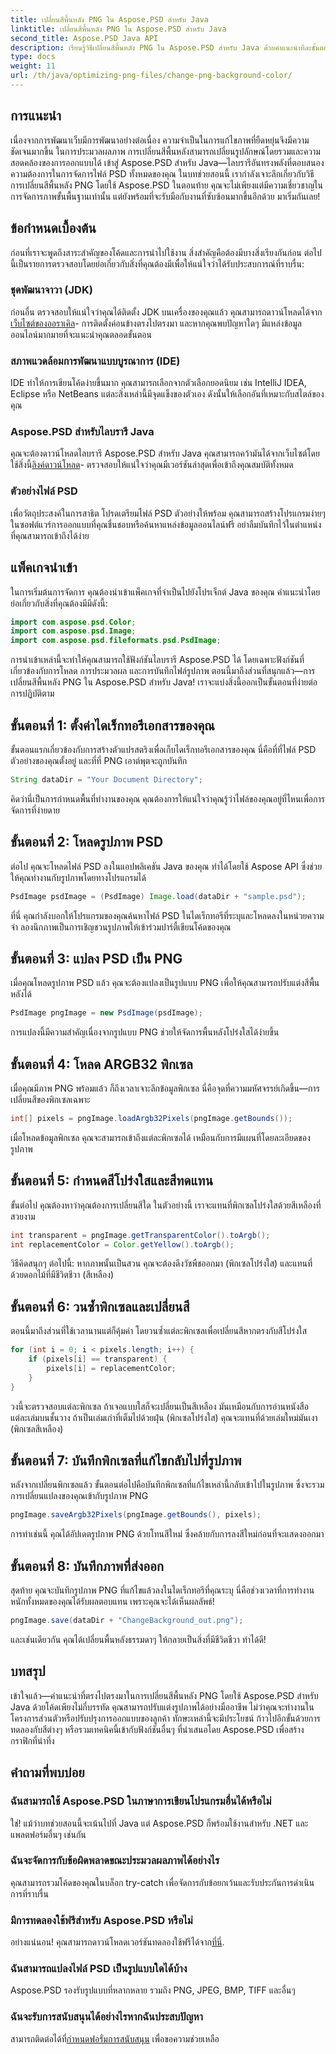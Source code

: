 ```yaml
---
title: เปลี่ยนสีพื้นหลัง PNG ใน Aspose.PSD สำหรับ Java
linktitle: เปลี่ยนสีพื้นหลัง PNG ใน Aspose.PSD สำหรับ Java
second_title: Aspose.PSD Java API
description: เรียนรู้วิธีเปลี่ยนสีพื้นหลัง PNG ใน Aspose.PSD สำหรับ Java ด้วยคำแนะนำทีละขั้นตอนนี้ รวมคำแนะนำง่ายๆ และตัวอย่างที่ใช้งานได้จริง
type: docs
weight: 11
url: /th/java/optimizing-png-files/change-png-background-color/
---
```

## การแนะนำ
เนื่องจากการพัฒนาเว็บมีการพัฒนาอย่างต่อเนื่อง ความจำเป็นในการแก้ไขภาพที่ยืดหยุ่นจึงมีความชัดเจนมากขึ้น ในการประมวลผลภาพ การเปลี่ยนสีพื้นหลังสามารถเปลี่ยนรูปลักษณ์โดยรวมและความสอดคล้องของการออกแบบได้ เข้าสู่ Aspose.PSD สำหรับ Java—ไลบรารีอันทรงพลังที่ตอบสนองความต้องการในการจัดการไฟล์ PSD ทั้งหมดของคุณ ในบทช่วยสอนนี้ เรากำลังเจาะลึกเกี่ยวกับวิธีการเปลี่ยนสีพื้นหลัง PNG โดยใช้ Aspose.PSD ในตอนท้าย คุณจะไม่เพียงแต่มีความเชี่ยวชาญในการจัดการภาพขั้นพื้นฐานเท่านั้น แต่ยังพร้อมที่จะรับมือกับงานที่ซับซ้อนมากขึ้นอีกด้วย มาเริ่มกันเลย!
## ข้อกำหนดเบื้องต้น
ก่อนที่เราจะพูดถึงสาระสำคัญของโค้ดและการนำไปใช้งาน สิ่งสำคัญคือต้องมีบางสิ่งเรียงกันก่อน ต่อไปนี้เป็นรายการตรวจสอบโดยย่อเกี่ยวกับสิ่งที่คุณต้องมีเพื่อให้แน่ใจว่าได้รับประสบการณ์ที่ราบรื่น:
### ชุดพัฒนาจาวา (JDK)
 ก่อนอื่น ตรวจสอบให้แน่ใจว่าคุณได้ติดตั้ง JDK บนเครื่องของคุณแล้ว คุณสามารถดาวน์โหลดได้จาก[เว็บไซต์ของออราเคิล](https://www.oracle.com/java/technologies/javase-downloads.html)- การติดตั้งค่อนข้างตรงไปตรงมา และหากคุณพบปัญหาใดๆ มีแหล่งข้อมูลออนไลน์มากมายที่จะแนะนำคุณตลอดขั้นตอน
### สภาพแวดล้อมการพัฒนาแบบบูรณาการ (IDE)
IDE ทำให้การเขียนโค้ดง่ายขึ้นมาก คุณสามารถเลือกจากตัวเลือกยอดนิยม เช่น IntelliJ IDEA, Eclipse หรือ NetBeans แต่ละสิ่งเหล่านี้มีจุดแข็งของตัวเอง ดังนั้นให้เลือกอันที่เหมาะกับสไตล์ของคุณ
### Aspose.PSD สำหรับไลบรารี Java
 คุณจะต้องดาวน์โหลดไลบรารี Aspose.PSD สำหรับ Java คุณสามารถคว้ามันได้จากเว็บไซต์โดยใช้สิ่งนี้[ลิงค์ดาวน์โหลด](https://releases.aspose.com/psd/java/)- ตรวจสอบให้แน่ใจว่าคุณมีเวอร์ชันล่าสุดเพื่อเข้าถึงคุณสมบัติทั้งหมด
### ตัวอย่างไฟล์ PSD
เพื่อวัตถุประสงค์ในการสาธิต โปรดเตรียมไฟล์ PSD ตัวอย่างให้พร้อม คุณสามารถสร้างโปรแกรมง่ายๆ ในซอฟต์แวร์การออกแบบที่คุณชื่นชอบหรือค้นหาแหล่งข้อมูลออนไลน์ฟรี อย่าลืมบันทึกไว้ในตำแหน่งที่คุณสามารถเข้าถึงได้ง่าย
## แพ็คเกจนำเข้า
ในการเริ่มต้นการจัดการ คุณต้องนำเข้าแพ็คเกจที่จำเป็นไปยังโปรเจ็กต์ Java ของคุณ คำแนะนำโดยย่อเกี่ยวกับสิ่งที่คุณต้องมีมีดังนี้:
```java
import com.aspose.psd.Color;
import com.aspose.psd.Image;
import com.aspose.psd.fileformats.psd.PsdImage;
```
การนำเข้าเหล่านี้จะทำให้คุณสามารถใช้ฟังก์ชันไลบรารี Aspose.PSD ได้ โดยเฉพาะฟังก์ชันที่เกี่ยวข้องกับการโหลด การประมวลผล และการบันทึกไฟล์รูปภาพ
ตอนนี้มาถึงส่วนที่สนุกแล้ว—การเปลี่ยนสีพื้นหลัง PNG ใน Aspose.PSD สำหรับ Java! เราจะแบ่งสิ่งนี้ออกเป็นขั้นตอนที่ง่ายต่อการปฏิบัติตาม
## ขั้นตอนที่ 1: ตั้งค่าไดเร็กทอรีเอกสารของคุณ
ขั้นตอนแรกเกี่ยวข้องกับการสร้างตัวแปรสตริงเพื่อเก็บไดเร็กทอรีเอกสารของคุณ นี่คือที่ที่ไฟล์ PSD ตัวอย่างของคุณตั้งอยู่ และที่ที่ PNG เอาต์พุตจะถูกบันทึก
```java
String dataDir = "Your Document Directory";
```
คิดว่านี่เป็นการกำหนดพื้นที่ทำงานของคุณ คุณต้องการให้แน่ใจว่าคุณรู้ว่าไฟล์ของคุณอยู่ที่ไหนเพื่อการจัดการที่ง่ายดาย
## ขั้นตอนที่ 2: โหลดรูปภาพ PSD
ต่อไป คุณจะโหลดไฟล์ PSD ลงในแอปพลิเคชัน Java ของคุณ ทำได้โดยใช้ Aspose API ซึ่งช่วยให้คุณทำงานกับรูปภาพโดยทางโปรแกรมได้
```java
PsdImage psdImage = (PsdImage) Image.load(dataDir + "sample.psd");
```
ที่นี่ คุณกำลังบอกให้โปรแกรมของคุณค้นหาไฟล์ PSD ในไดเร็กทอรีที่ระบุและโหลดลงในหน่วยความจำ ลองนึกภาพเป็นการเชิญชวนรูปภาพให้เข้าร่วมปาร์ตี้เขียนโค้ดของคุณ
## ขั้นตอนที่ 3: แปลง PSD เป็น PNG
เมื่อคุณโหลดรูปภาพ PSD แล้ว คุณจะต้องแปลงเป็นรูปแบบ PNG เพื่อให้คุณสามารถปรับแต่งสีพื้นหลังได้
```java
PsdImage pngImage = new PsdImage(psdImage);
```
การแปลงนี้มีความสำคัญเนื่องจากรูปแบบ PNG ช่วยให้จัดการพื้นหลังโปร่งใสได้ง่ายขึ้น
## ขั้นตอนที่ 4: โหลด ARGB32 พิกเซล
เมื่อคุณมีภาพ PNG พร้อมแล้ว ก็ถึงเวลาเจาะลึกข้อมูลพิกเซล นี่คือจุดที่ความมหัศจรรย์เกิดขึ้น—การเปลี่ยนสีของพิกเซลเฉพาะ
```java
int[] pixels = pngImage.loadArgb32Pixels(pngImage.getBounds());
```
เมื่อโหลดข้อมูลพิกเซล คุณจะสามารถเข้าถึงแต่ละพิกเซลได้ เหมือนกับการมีแผนที่โดยละเอียดของรูปภาพ
## ขั้นตอนที่ 5: กำหนดสีโปร่งใสและสีทดแทน
ขั้นต่อไป คุณต้องหาว่าคุณต้องการเปลี่ยนสีใด ในตัวอย่างนี้ เราจะแทนที่พิกเซลโปร่งใสด้วยสีเหลืองที่สวยงาม
```java
int transparent = pngImage.getTransparentColor().toArgb();
int replacementColor = Color.getYellow().toArgb();
```
วิธีคิดสนุกๆ ต่อไปนี้: หากภาพนั้นเป็นสวน คุณจะต้องดึงวัชพืชออกมา (พิกเซลโปร่งใส) และแทนที่ด้วยดอกไม้ที่มีชีวิตชีวา (สีเหลือง)
## ขั้นตอนที่ 6: วนซ้ำพิกเซลและเปลี่ยนสี
ตอนนี้มาถึงส่วนที่ใช้เวลานานแต่ก็คุ้มค่า โดยวนซ้ำแต่ละพิกเซลเพื่อเปลี่ยนสีหากตรงกับสีโปร่งใส
```java
for (int i = 0; i < pixels.length; i++) {
    if (pixels[i] == transparent) {
        pixels[i] = replacementColor;
    }
}
```
วงนี้จะตรวจสอบแต่ละพิกเซล ถ้าเจอแบบใสก็จะเปลี่ยนเป็นสีเหลือง มันเหมือนกับการอ่านหนังสือแต่ละเล่มบนชั้นวาง ถ้าเป็นเล่มเก่าที่เต็มไปด้วยฝุ่น (พิกเซลโปร่งใส) คุณจะแทนที่ด้วยเล่มใหม่มันเงา (พิกเซลสีเหลือง)
## ขั้นตอนที่ 7: บันทึกพิกเซลที่แก้ไขกลับไปที่รูปภาพ
หลังจากเปลี่ยนพิกเซลแล้ว ขั้นตอนต่อไปคือบันทึกพิกเซลที่แก้ไขเหล่านี้กลับเข้าไปในรูปภาพ ซึ่งจะรวมการเปลี่ยนแปลงของคุณเข้ากับรูปภาพ PNG
```java
pngImage.saveArgb32Pixels(pngImage.getBounds(), pixels);
```
การทำเช่นนี้ คุณได้อัปเดตรูปภาพ PNG ด้วยโทนสีใหม่ ซึ่งคล้ายกับการลงสีใหม่ก่อนที่จะแสดงออกมา
## ขั้นตอนที่ 8: บันทึกภาพที่ส่งออก
สุดท้าย คุณจะบันทึกรูปภาพ PNG ที่แก้ไขแล้วลงในไดเร็กทอรีที่คุณระบุ นี่คือช่วงเวลาที่การทำงานหนักทั้งหมดของคุณได้รับผลตอบแทน เพราะคุณจะได้เห็นผลลัพธ์!
```java
pngImage.save(dataDir + "ChangeBackground_out.png");
```
และเช่นเดียวกัน คุณได้เปลี่ยนพื้นหลังธรรมดาๆ ให้กลายเป็นสิ่งที่มีชีวิตชีวา ทำได้ดี!
## บทสรุป
เข้าใจแล้ว—คำแนะนำที่ตรงไปตรงมาในการเปลี่ยนสีพื้นหลัง PNG โดยใช้ Aspose.PSD สำหรับ Java ด้วยโค้ดเพียงไม่กี่บรรทัด คุณสามารถปรับแต่งรูปภาพได้อย่างมืออาชีพ ไม่ว่าคุณจะทำงานในโครงการส่วนตัวหรือปรับปรุงการออกแบบของลูกค้า ทักษะเหล่านี้จะมีประโยชน์ ก้าวไปอีกขั้นด้วยการทดลองกับสีต่างๆ หรือรวมเทคนิคนี้เข้ากับฟังก์ชันอื่นๆ ที่นำเสนอโดย Aspose.PSD เพื่อสร้างกราฟิกที่น่าทึ่ง
## คำถามที่พบบ่อย
### ฉันสามารถใช้ Aspose.PSD ในภาษาการเขียนโปรแกรมอื่นได้หรือไม่  
ใช่! แม้ว่าบทช่วยสอนนี้จะเน้นไปที่ Java แต่ Aspose.PSD ก็พร้อมใช้งานสำหรับ .NET และแพลตฟอร์มอื่นๆ เช่นกัน
### ฉันจะจัดการกับข้อผิดพลาดขณะประมวลผลภาพได้อย่างไร  
คุณสามารถรวมโค้ดของคุณในบล็อก try-catch เพื่อจัดการกับข้อยกเว้นและรับประกันการดำเนินการที่ราบรื่น
### มีการทดลองใช้ฟรีสำหรับ Aspose.PSD หรือไม่  
 อย่างแน่นอน! คุณสามารถดาวน์โหลดเวอร์ชันทดลองใช้ฟรีได้จาก[ที่นี่](https://releases.aspose.com/).
### ฉันสามารถแปลงไฟล์ PSD เป็นรูปแบบใดได้บ้าง  
Aspose.PSD รองรับรูปแบบที่หลากหลาย รวมถึง PNG, JPEG, BMP, TIFF และอื่นๆ
### ฉันจะรับการสนับสนุนได้อย่างไรหากฉันประสบปัญหา  
 สามารถติดต่อได้ที่[กำหนดฟอรั่มการสนับสนุน](https://forum.aspose.com/c/psd/34) เพื่อขอความช่วยเหลือ